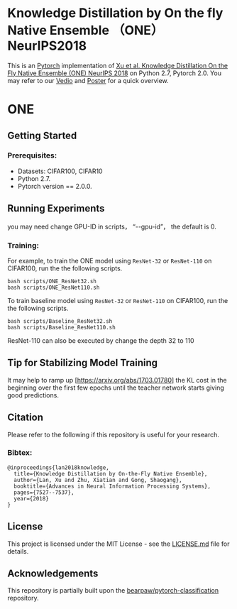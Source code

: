 # Knowledge Distillation by On the fly Native Ensemble （ONE）NeurIPS2018
This is an [Pytorch](https://pytorch.org) implementation of  [Xu et al. Knowledge Distillation On the Fly Native Ensemble (ONE) NeurIPS 2018](https://arxiv.org/pdf/1806.04606.pdf) on Python 2.7, Pytorch 2.0. 
You may refer to our [Vedio](http://www.eecs.qmul.ac.uk/~xl309/Doc/Publication/2018/NIPS2018/ONE-Slide-PPT.mp4) and [Poster](http://www.eecs.qmul.ac.uk/~xl309/Doc/Publication/2018/NIPS2018/Poster_landscape.pdf)  for a quick overview.

# ONE





## Getting Started

### Prerequisites:

- Datasets: CIFAR100, CIFAR10
- Python 2.7. 
- Pytorch version == 2.0.0. 




## Running Experiments
you may need change GPU-ID in scripts， “--gpu-id”， the default is 0.
### Training: 


For example, to train the ONE model using `ResNet-32` or `ResNet-110`  on CIFAR100, run the the following scripts.
```
bash scripts/ONE_ResNet32.sh
bash scripts/ONE_ResNet110.sh
```
To train baseline model using `ResNet-32` or `ResNet-110` on CIFAR100, run the the following scripts.
```
bash scripts/Baseline_ResNet32.sh
bash scripts/Baseline_ResNet110.sh
```
ResNet-110 can also be executed by change the depth 32 to 110

## Tip for Stabilizing Model Training
It may help to ramp up [https://arxiv.org/abs/1703.01780] the KL cost in the beginning over the first few epochs until the teacher network starts giving good predictions.
## Citation
Please refer to the following if this repository is useful for your research.

### Bibtex:

```
@inproceedings{lan2018knowledge,
  title={Knowledge Distillation by On-the-Fly Native Ensemble},
  author={Lan, Xu and Zhu, Xiatian and Gong, Shaogang},
  booktitle={Advances in Neural Information Processing Systems},
  pages={7527--7537},
  year={2018}
}
```

## License

This project is licensed under the MIT License - see the [LICENSE.md](LICENSE.md) file for details.


## Acknowledgements

This repository is partially built upon the [bearpaw/pytorch-classification](https://github.com/bearpaw/pytorch-classification) repository. 
